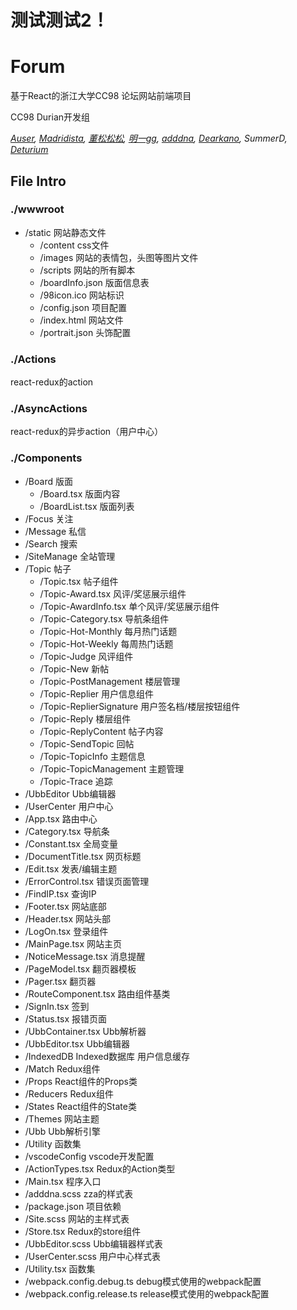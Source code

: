 ﻿# 测试测试2！
# Forum
基于React的浙江大学CC98 论坛网站前端项目

CC98 Durian开发组

*[Auser](https://github.com/sgjsakura), [Madridista](https://github.com/Tsukiko15), [董松松松](https://github.com/AsukaSong), [明一gg](https://github.com/mingyigg), [adddna](https://github.com/adddna), [Dearkano](https://github.com/Dearkano), SummerD, [Deturium](https://github.com/Deturium)*
## File Intro

### ./wwwroot
* /static  网站静态文件
  * /content  css文件
  * /images  网站的表情包，头图等图片文件 
  * /scripts 网站的所有脚本
  * /boardInfo.json 版面信息表
  * /98icon.ico 网站标识
  * /config.json 项目配置
  * /index.html 网站文件
  * /portrait.json 头饰配置
  
### ./Actions
react-redux的action

### ./AsyncActions
react-redux的异步action（用户中心）

### ./Components

* /Board 版面
  * /Board.tsx 版面内容
  * /BoardList.tsx 版面列表
* /Focus 关注
* /Message 私信
* /Search 搜索
* /SiteManage 全站管理
* /Topic 帖子
  * /Topic.tsx 帖子组件
  * /Topic-Award.tsx 风评/奖惩展示组件
  * /Topic-AwardInfo.tsx 单个风评/奖惩展示组件
  * /Topic-Category.tsx 导航条组件
  * /Topic-Hot-Monthly 每月热门话题
  * /Topic-Hot-Weekly 每周热门话题
  * /Topic-Judge 风评组件
  * /Topic-New 新帖
  * /Topic-PostManagement 楼层管理
  * /Topic-Replier 用户信息组件
  * /Topic-ReplierSignature 用户签名档/楼层按钮组件
  * /Topic-Reply 楼层组件
  * /Topic-ReplyContent 帖子内容
  * /Topic-SendTopic 回帖
  * /Topic-TopicInfo 主题信息
  * /Topic-TopicManagement 主题管理
  * /Topic-Trace 追踪
* /UbbEditor Ubb编辑器
* /UserCenter 用户中心
* /App.tsx 路由中心
* /Category.tsx 导航条
* /Constant.tsx 全局变量
* /DocumentTitle.tsx 网页标题
* /Edit.tsx 发表/编辑主题
* /ErrorControl.tsx 错误页面管理
* /FindIP.tsx 查询IP
* /Footer.tsx 网站底部
* /Header.tsx 网站头部
* /LogOn.tsx 登录组件
* /MainPage.tsx 网站主页
* /NoticeMessage.tsx 消息提醒
* /PageModel.tsx 翻页器模板
* /Pager.tsx 翻页器
* /RouteComponent.tsx 路由组件基类
* /SignIn.tsx 签到
* /Status.tsx 报错页面
* /UbbContainer.tsx Ubb解析器
* /UbbEditor.tsx Ubb编辑器
* /IndexedDB Indexed数据库 用户信息缓存
* /Match Redux组件
* /Props React组件的Props类
* /Reducers Redux组件
* /States React组件的State类
* /Themes 网站主题
* /Ubb Ubb解析引擎
* /Utility 函数集
* /vscodeConfig vscode开发配置
* /ActionTypes.tsx Redux的Action类型
* /Main.tsx 程序入口
* /adddna.scss zza的样式表
* /package.json 项目依赖
* /Site.scss 网站的主样式表
* /Store.tsx Redux的store组件
* /UbbEditor.scss Ubb编辑器样式表
* /UserCenter.scss 用户中心样式表
* /Utility.tsx 函数集
* /webpack.config.debug.ts debug模式使用的webpack配置
* /webpack.config.release.ts release模式使用的webpack配置
